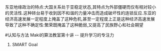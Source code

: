 东亚地缘政治的特点:大国关系处于亚稳定状态,其特点为外部僵硬而仅有相对较小的灵活性.这种转台易于收到因不和谐的力量冲击而造成破坏性的连锁反应.东亚的经济高速发展一定程度上掩盖了这种危机,甚至一定程度上正是这种经济高速发展导致了这种不确定性:繁荣既掩盖了这种脆弱,又提高了民族野心和社会期望

#认知与方法 
Maki的算法教室第十讲 -- 提升学习的专注力
1. SMART Goal
   
